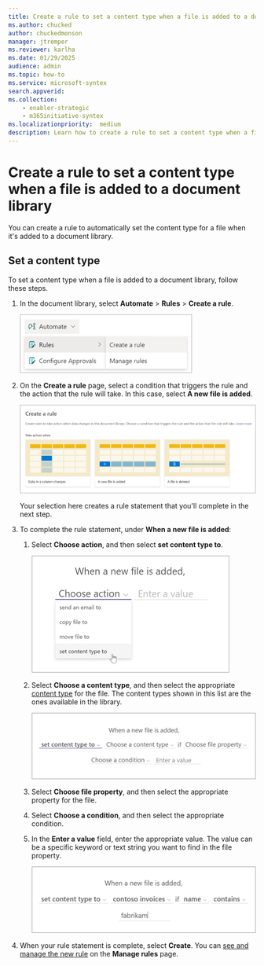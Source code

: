 ```yaml
---
title: Create a rule to set a content type when a file is added to a document library
ms.author: chucked
author: chuckedmonson
manager: jtremper
ms.reviewer: karlha
ms.date: 01/29/2025
audience: admin
ms.topic: how-to
ms.service: microsoft-syntex
search.appverid: 
ms.collection: 
    - enabler-strategic
    - m365initiative-syntex
ms.localizationpriority:  medium
description: Learn how to create a rule to set a content type when a file is added to a SharePoint document library.
---
```


# Create a rule to set a content type when a file is added to a document library

You can create a rule to automatically set the content type for a file when it's added to a document library.

## Set a content type

To set a content type when a file is added to a document library, follow these steps.

1. In the document library, select **Automate** > **Rules** > **Create a rule**.

   ![Screenshot of the document library showing the Automate > Rules > Create a rule option.](../media/content-understanding/content-processing-create-rule.png)

2. On the **Create a rule** page, select a condition that triggers the rule and the action that the rule will take. In this case, select **A new file is added**.

   ![Screenshot of the Create a rule page showing the A new file is added option highlighted.](../media/content-understanding/content-processing-create-a-rule-page.png)

    Your selection here creates a rule statement that you'll complete in the next step.

3. To complete the rule statement, under **When a new file is added**:

    1. Select **Choose action**, and then select **set content type to**.

       ![Screenshot of the rule statement page showing the choose action option highlighted.](../media/content-understanding/content-rule-set-content-site-to.png)

    2. Select **Choose a content type**, and then select the appropriate [content type](/sharepoint/governance/content-type-and-workflow-planning#content-type-overview) for the file. The content types shown in this list are the ones available in the library.

       ![Screenshot of the rule statement page showing the statement options.](../media/content-understanding/content-rule-statement-options.png)


    3. Select **Choose file property**, and then select the appropriate property for the file.

    4. Select **Choose a condition**, and then select the appropriate condition.

    5. In the **Enter a value** field, enter the appropriate value. The value can be a specific keyword or text string you want to find in the file property.

       ![Screenshot of the rule statement page showing the completed statement.](../media/content-understanding/content-rule-completed-statement.png)

4. When your rule statement is complete, select **Create**. You can [see and manage the new rule](content-processing-overview.md#manage-a-rule) on the **Manage rules** page.
